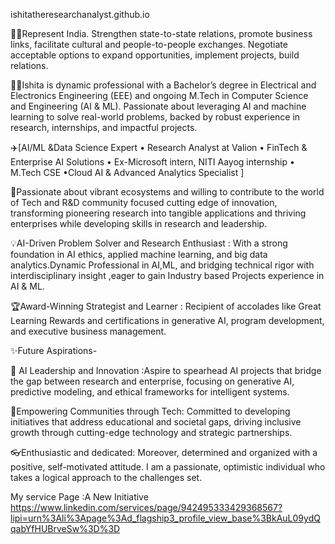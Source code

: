 ishitatheresearchanalyst.github.io

📌📌Represent India. Strengthen state-to-state relations, promote business links, facilitate cultural and people-to-people exchanges. Negotiate acceptable options to expand opportunities, implement projects, build relations.

💁‍♀️Ishita is dynamic professional with a Bachelor’s degree in Electrical and Electronics Engineering (EEE) and ongoing M.Tech in Computer Science and Engineering (AI & ML). Passionate about leveraging AI and machine learning to solve real-world problems, backed by robust experience in research, internships, and impactful projects.

✈️[AI/ML &Data Science Expert • Research Analyst at Valion • FinTech & Enterprise AI Solutions • Ex-Microsoft intern, NITI Aayog internship • M.Tech CSE •Cloud AI & Advanced Analytics Specialist ]

🌟Passionate about vibrant ecosystems and willing to contribute to the world of Tech and R&D community focused cutting edge of innovation, transforming pioneering research into tangible applications and thriving enterprises while developing skills in research and leadership.

💡AI-Driven Problem Solver and Research Enthusiast : With a strong foundation in AI ethics, applied machine learning, and big data analytics.Dynamic Professional in AI,ML, and bridging technical rigor with interdisciplinary insight ,eager to gain Industry based Projects experience in AI & ML.

🏆Award-Winning Strategist and Learner : Recipient of accolades like Great Learning Rewards and certifications in generative AI, program development, and executive business management.

✨Future Aspirations-

🚀 AI Leadership and Innovation :Aspire to spearhead AI projects that bridge the gap between research and enterprise, focusing on generative AI, predictive modeling, and ethical frameworks for intelligent systems.

🌱Empowering Communities through Tech: Committed to developing initiatives that address educational and societal gaps, driving inclusive growth through cutting-edge technology and strategic partnerships.

👓Enthusiastic and dedicated: Moreover, determined and organized with a positive, self-motivated attitude. I am a passionate, optimistic individual who takes a logical approach to the challenges set.

My service Page :A New Initiative https://www.linkedin.com/services/page/942495333429368567?lipi=urn%3Ali%3Apage%3Ad_flagship3_profile_view_base%3BkAuL09ydQqabYfHUBrveSw%3D%3D
